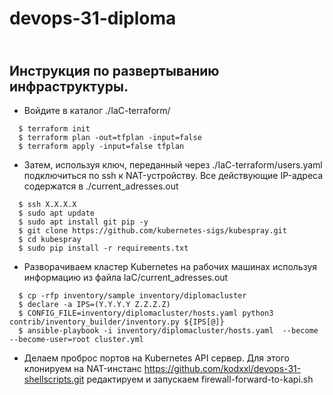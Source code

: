 # devops-31-diploma
\
Инструкция по развертыванию инфраструктуры.
---

- Войдите в каталог ./IaC-terraform/
```
  $ terraform init
  $ terraform plan -out=tfplan -input=false
  $ terraform apply -input=false tfplan
```
- Затем, используя ключ, переданный через ./IaC-terraform/users.yaml
подключиться по ssh к NAT-устройству. Все действующие IP-адреса 
содержатся в ./current_adresses.out
```
  $ ssh X.X.X.X
  $ sudo apt update
  $ sudo apt install git pip -y
  $ git clone https://github.com/kubernetes-sigs/kubespray.git
  $ cd kubespray
  $ sudo pip install -r requirements.txt
``` 
- Разворачиваем кластер Kubernetes на рабочих машинах используя
информацию из файла IaC/current_adresses.out
```
  $ cp -rfp inventory/sample inventory/diplomacluster
  $ declare -a IPS=(Y.Y.Y.Y Z.Z.Z.Z)
  $ CONFIG_FILE=inventory/diplomacluster/hosts.yaml python3 contrib/inventory_builder/inventory.py ${IPS[@]}
  $ ansible-playbook -i inventory/diplomacluster/hosts.yaml  --become --become-user=root cluster.yml
```
- Делаем проброс портов на Kubernetes API сервер. Для этого клонируем на NAT-инстанс https://github.com/kodxxl/devops-31-shellscripts.git редактируем и запускаем firewall-forward-to-kapi.sh
